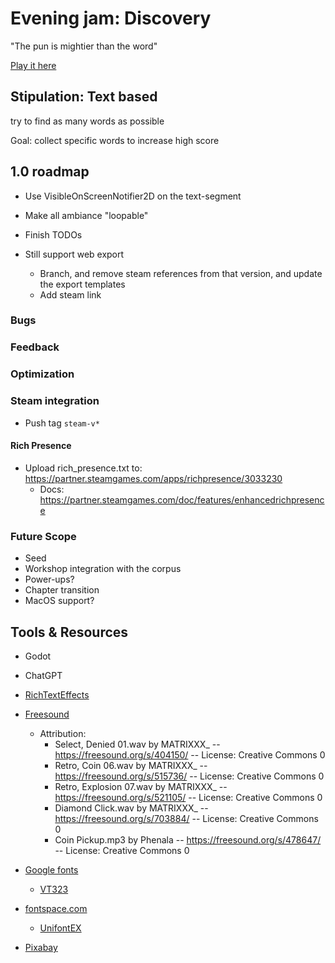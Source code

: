 # Evening jam: Discovery

"The pun is mightier than the word"

[Play it here](https://thewarlock.itch.io/discovery)

## Stipulation: Text based

try to find as many words as possible

Goal: collect specific words to increase high score

## 1.0 roadmap

- Use VisibleOnScreenNotifier2D on the text-segment
- Make all ambiance "loopable"

- Finish TODOs
- Still support web export
  - Branch, and remove steam references from that version, and update the export templates
  - Add steam link

### Bugs

### Feedback

### Optimization

### Steam integration

- Push tag `steam-v*`

#### Rich Presence

- Upload rich_presence.txt to: https://partner.steamgames.com/apps/richpresence/3033230
  - Docs: https://partner.steamgames.com/doc/features/enhancedrichpresence

### Future Scope

- Seed
- Workshop integration with the corpus
- Power-ups?
- Chapter transition
- MacOS support?

## Tools & Resources

- Godot
- ChatGPT
- [RichTextEffects](https://github.com/teebarjunk/godot-text_effects)
- [Freesound](https://freesound.org/)
  - Attribution:
    - Select, Denied 01.wav by MATRIXXX_ -- https://freesound.org/s/404150/ -- License: Creative Commons 0
    - Retro, Coin 06.wav by MATRIXXX_ -- https://freesound.org/s/515736/ -- License: Creative Commons 0
    - Retro, Explosion 07.wav by MATRIXXX_ -- https://freesound.org/s/521105/ -- License: Creative Commons 0
    - Diamond Click.wav by MATRIXXX_ -- https://freesound.org/s/703884/ -- License: Creative Commons 0
    - Coin Pickup.mp3 by Phenala -- https://freesound.org/s/478647/ -- License: Creative Commons 0
    
- [Google fonts](https://fonts.google.com/)
  - [VT323](https://fonts.google.com/specimen/VT323)
- [fontspace.com](https://www.fontspace.com/)
  - [UnifontEX](https://www.fontspace.com/unifontex-font-f26370)
- [Pixabay](https://pixabay.com/)
